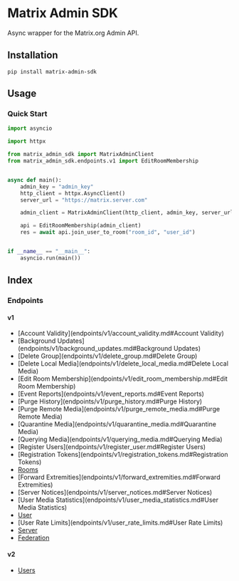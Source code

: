 # Matrix Admin SDK

Async wrapper for the Matrix.org Admin API.

## Installation
```shell
pip install matrix-admin-sdk
```


## Usage
### Quick Start
```python
import asyncio

import httpx

from matrix_admin_sdk import MatrixAdminClient
from matrix_admin_sdk.endpoints.v1 import EditRoomMembership


async def main():
    admin_key = "admin_key"
    http_client = httpx.AsyncClient()
    server_url = "https://matrix.server.com"

    admin_client = MatrixAdminClient(http_client, admin_key, server_url)

    api = EditRoomMembership(admin_client)
    res = await api.join_user_to_room("room_id", "user_id")


if __name__ == "__main__":
    asyncio.run(main())
```
## Index
### Endpoints
#### v1
- [Account Validity](endpoints/v1/account_validity.md#Account Validity)
- [Background Updates](endpoints/v1/background_updates.md#Background Updates)
- [Delete Group](endpoints/v1/delete_group.md#Delete Group)
- [Delete Local Media](endpoints/v1/delete_local_media.md#Delete Local Media)
- [Edit Room Membership](endpoints/v1/edit_room_membership.md#Edit Room Membership)
- [Event Reports](endpoints/v1/event_reports.md#Event Reports)
- [Purge History](endpoints/v1/purge_history.md#Purge History)
- [Purge Remote Media](endpoints/v1/purge_remote_media.md#Purge Remote Media)
- [Quarantine Media](endpoints/v1/quarantine_media.md#Quarantine Media)
- [Querying Media](endpoints/v1/querying_media.md#Querying Media)
- [Register Users](endpoints/v1/register_user.md#Register Users)
- [Registration Tokens](endpoints/v1/registration_tokens.md#Registration Tokens)
- [Rooms](endpoints/v1/rooms.md#Rooms)
- [Forward Extremities](endpoints/v1/forward_extremities.md#Forward Extremities)
- [Server Notices](endpoints/v1/server_notices.md#Server Notices)
- [User Media Statistics](endpoints/v1/user_media_statistics.md#User Media Statistics)
- [User](endpoints/v1/user.md#User)
- [User Rate Limits](endpoints/v1/user_rate_limits.md#User Rate Limits)
- [Server](endpoints/v1/server.md#Server)
- [Federation](endpoints/v1/federation.md#Federation)
 
#### v2
- [Users](endpoints/v2/users.md#Users)
